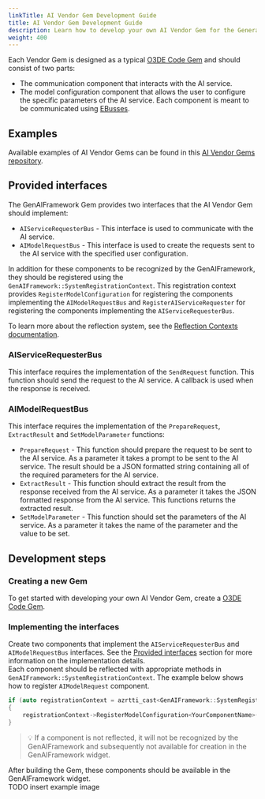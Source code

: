 ```yaml
---
linkTitle: AI Vendor Gem Development Guide
title: AI Vendor Gem Development Guide
description: Learn how to develop your own AI Vendor Gem for the Generative AI Framework.
weight: 400
---
```


Each Vendor Gem is designed as a typical [O3DE Code Gem](/docs/user-guide/programming/gems/code-gems/) and should consist of two parts:
- The communication component that interacts with the AI service.
- The model configuration component that allows the user to configure the specific parameters of the AI service.
Each component is meant to be communicated using [EBusses](/docs/user-guide/programming/components/ebus-integration/).

## Examples
Available examples of AI Vendor Gems can be found in this [AI Vendor Gems repository](https://github.com/RobotecAI/ai-vendors-gems/).

## Provided interfaces
The GenAIFramework Gem provides two interfaces that the AI Vendor Gem should implement:
- `AIServiceRequesterBus` - This interface is used to communicate with the AI service.
- `AIModelRequestBus` - This interface is used to create the requests sent to the AI service with the specified user configuration.  

In addition for these components to be recognized by the GenAIFramework, they should be registered using the `GenAIFramework::SystemRegistrationContext`.
This registration context provides `RegisterModelConfiguration` for registering the components implementing the `AIModelRequestBus` and `RegisterAIServiceRequester` for registering the components implementing the `AIServiceRequesterBus`.  

To learn more about the reflection system, see the [Reflection Contexts documentation](/docs/user-guide/programming/components/reflection/).

### AIServiceRequesterBus
This interface requires the implementation of the `SendRequest` function. This function should send the request to the AI service. A callback is used when the response is received.

### AIModelRequestBus
This interface requires the implementation of the `PrepareRequest`, `ExtractResult` and `SetModelParameter` functions:
- `PrepareRequest` - This function should prepare the request to be sent to the AI service. As a parameter it takes a prompt to be sent to the AI service. The result should be a JSON formatted string containing all of the required parameters for the AI service.
- `ExtractResult` - This function should extract the result from the response received from the AI service. As a parameter it takes the JSON formatted response from the AI service. This functions returns the extracted result.
- `SetModelParameter` - This function should set the parameters of the AI service. As a parameter it takes the name of the parameter and the value to be set.

## Development steps
### Creating a new Gem
To get started with developing your own AI Vendor Gem, create a [O3DE Code Gem](/docs/user-guide/programming/gems/code-gems/).

### Implementing the interfaces
Create two components that implement the `AIServiceRequesterBus` and `AIModelRequestBus` interfaces. See the [Provided interfaces](#provided-interfaces) section for more information on the implementation details.  
Each component should be reflected with appropriate methods in `GenAIFramework::SystemRegistrationContext`. The example below shows how to register `AIModelRequest` component.
```c++
if (auto registrationContext = azrtti_cast<GenAIFramework::SystemRegistrationContext*>(context))
{
    registrationContext->RegisterModelConfiguration<YourComponentName>();
}
```

> 💡 If a component is not reflected, it will not be recognized by the GenAIFramework and subsequently not available for creation in the GenAIFramework widget.

After building the Gem, these components should be available in the GenAIFramework widget.  
TODO insert example image
